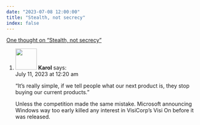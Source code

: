 ```yaml
---
date: "2023-07-08 12:00:00"
title: "Stealth, not secrecy"
index: false
---
```


[One thought on &ldquo;Stealth, not secrecy&rdquo;](/lemire/blog/2023/07-08-stealth-not-secrecy)

<ol class="comment-list">
<li id="comment-652884" class="comment even thread-even depth-1">
<div class="comment-author vcard">
<img alt src="https://secure.gravatar.com/avatar/dcc829df7369ce51e760cbf9f7b7b29b?s=56&#038;d=mm&#038;r=g" srcset="https://secure.gravatar.com/avatar/dcc829df7369ce51e760cbf9f7b7b29b?s=112&#038;d=mm&#038;r=g 2x" class="avatar avatar-56 photo" height="56" width="56" decoding="async" /> <b class="fn">Karol</b> <span class="says">says:</span> </div>
<div class="comment-metadata"><time datetime="2023-07-11T00:20:27+00:00">July 11, 2023 at 12:20 am</time></a> </div>
<div class="comment-content">
<p>“It’s really simple, if we tell people what our next product is, they stop buying our current products.”</p>
<p>Unless the competition made the same mistake. Microsoft announcing Windows way too early killed any interest in VisiCorp&rsquo;s Visi On before it was released.</p>
</div>
</li>
</ol>
